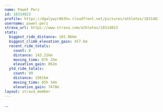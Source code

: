 ```yaml
---
name: Paweł Perz
id: 18314823
profile: https://dgalywyr863hv.cloudfront.net/pictures/athletes/18314823/5244308/1/large.jpg
username: pawel-perz
strava_url: https://www.strava.com/athletes/18314823
stats:
  biggest_ride_distance: 101.06km
  biggest_climb_elevation_gain: 457.6m
  recent_ride_totals:
    count: 8
    distance: 143.21km
    moving_time: 07h 25m
    elevation_gain: 862m
  ytd_ride_totals:
    count: 99
    distance: 1561km
    moving_time: 85h 34m
    elevation_gain: 7478m
layout: strava_member
--- 
```

...

